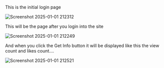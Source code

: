 This is the initial login page

![Screenshot 2025-01-01 212312](https://github.com/user-attachments/assets/0bad3490-c261-4ad5-9018-1ac638609eec)

This will be the page after you login into the site

![Screenshot 2025-01-01 212249](https://github.com/user-attachments/assets/97914726-d378-4d8f-99ba-23c3df500016)

And when you click the Get Info button it will be displayed like this the view count and likes count....

![Screenshot 2025-01-01 212521](https://github.com/user-attachments/assets/8177c44b-2a14-4fa3-b06f-22e5272c72be)


